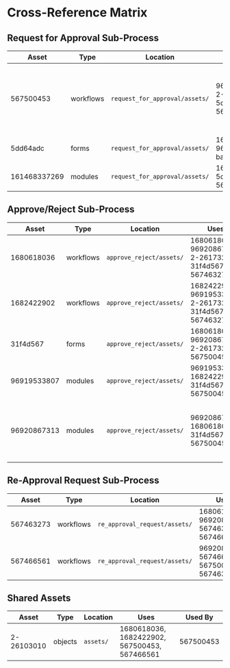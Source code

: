 # Cross-Reference Matrix

## Request for Approval Sub-Process
| Asset | Type | Location | Uses | Used By |
|-------|------|----------|------|----------|
| 567500453 | workflows | `request_for_approval/assets/` | 96920867313, 2-26103010, 5dd64adc-, 567500453 | 567466561, 567500453, 31f4d567, 5dd64adc, 161468337269, 96919533807, 96920867313, 2-26103010 |
| 5dd64adc | forms | `request_for_approval/assets/` | 161468337269, 96920867313, ba, 567500453 |  |
| 161468337269 | modules | `request_for_approval/assets/` | 161468337269, 5dd64adc-, 567500453 | 5dd64adc, 161468337269 |

## Approve/Reject Sub-Process
| Asset | Type | Location | Uses | Used By |
|-------|------|----------|------|----------|
| 1680618036 | workflows | `approve_reject/assets/` | 1680618036, 96920867313, 2-26173281, 31f4d567-e, 567463273 | 1680618036, 567463273, 31f4d567, 96920867313, 2-26103010 |
| 1682422902 | workflows | `approve_reject/assets/` | 1682422902, 96919533807, 2-26173281, 31f4d567-, 567463273 | 1682422902, 96919533807, 2-26103010 |
| 31f4d567 | forms | `approve_reject/assets/` | 1680618036, 96920867313, 2-26173281, 567500453 |  |
| 96919533807 | modules | `approve_reject/assets/` | 96919533807, 1682422902, 31f4d567-, 567500453 | 1682422902, 96919533807 |
| 96920867313 | modules | `approve_reject/assets/` | 96920867313, 1680618036, 31f4d567-e, 567500453 | 1680618036, 567463273, 567466561, 567500453, 31f4d567, 5dd64adc, 96920867313 |

## Re-Approval Request Sub-Process
| Asset | Type | Location | Uses | Used By |
|-------|------|----------|------|----------|
| 567463273 | workflows | `re_approval_request/assets/` | 1680618036, 96920867313, 567463273, 567466561 | 1680618036, 1682422902, 567463273, 567466561 |
| 567466561 | workflows | `re_approval_request/assets/` | 96920867313, 567466561, 567500453, 567463273 | 567463273, 567466561, 2-26103010 |

## Shared Assets
| Asset | Type | Location | Uses | Used By |
|-------|------|----------|------|----------|
| 2-26103010 | objects | `assets/` | 1680618036, 1682422902, 567500453, 567466561 | 567500453 |
